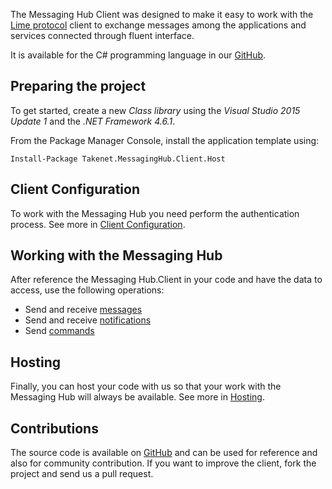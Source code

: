 The Messaging Hub Client was designed to make it easy to work with the [Lime protocol](http://limeprotocol.org) client to exchange messages among the applications and services connected through fluent interface.

It is available for the C# programming language in our [GitHub](https://github.com/takenet/messaginghub-client-csharp).

## Preparing the project

To get started, create a new *Class library* using the *Visual Studio 2015 Update 1* and the *.NET Framework 4.6.1*.

From the Package Manager Console, install the application template using:

    Install-Package Takenet.MessagingHub.Client.Host

## Client Configuration

To work with the Messaging Hub you need perform the authentication process.
See more in [Client Configuration](http://messaginghub.io/docs/sdks/clientconfiguration).

## Working with the Messaging Hub

After reference the Messaging Hub.Client in your code and have the data to access, use the following operations:
- Send and receive [messages](http://messaginghub.io/docs/sdks/messages)
- Send and receive [notifications](http://messaginghub.io/docs/sdks/notifications)
- Send [commands](http://messaginghub.io/docs/sdks/commands)

## Hosting

Finally, you can host your code with us so that your work with the Messaging Hub will always be available.
See more in [Hosting](http://messaginghub.io/docs/sdks/hosting).

## Contributions

The source code is available on [GitHub](https://github.com/takenet) and can be used for reference and also for community contribution. If you want to improve the client, fork the project and send us a pull request.
